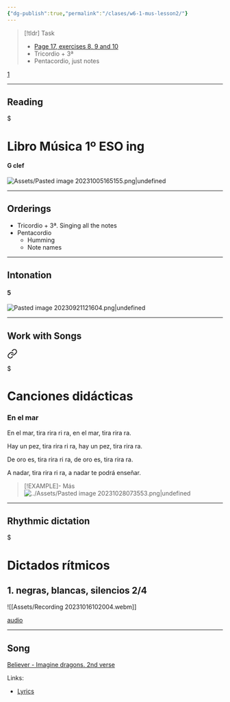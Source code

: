 ```yaml
---
{"dg-publish":true,"permalink":"/clases/w6-1-mus-lesson2/"}
---
```




> [!tldr] Task
> - [Page 17, exercises 8, 9 and 10](https://www.blinklearning.com/v/1695898303/themes/tmpux/launch.php#activity/4239478/65132310/421303490)
> - Tricordio + 3ª
> - Pentacordio, just notes

[1](https://studio.moises.ai/player2/f05e7a3a-1a81-443c-a8fa-d8df66fa5b4e/?context=spliter)

---
## Reading


<div class="transclusion internal-embed is-loaded"><div class="markdown-embed">

$<div class="markdown-embed-title">

# Libro Música 1º ESO ing

</div>


#### G clef

![Assets/Pasted image 20231005165155.png|undefined](/img/user/Assets/Pasted%20image%2020231005165155.png)


</div></div>


---
## Orderings

- Tricordio + 3ª. Singing all the notes
- Pentacordio
	- Humming
	- Note names

---
## Intonation


<div class="transclusion internal-embed is-loaded"><div class="markdown-embed">



#### 5
![Pasted image 20230921121604.png|undefined](/img/user/Assets/Pasted%20image%2020230921121604.png)


</div></div>


---
## Work with Songs


<div class="transclusion internal-embed is-loaded"><a class="markdown-embed-link" href="/recursos/canciones-didacticas/#en-el-mar" aria-label="Open link"><svg xmlns="http://www.w3.org/2000/svg" width="24" height="24" viewBox="0 0 24 24" fill="none" stroke="currentColor" stroke-width="2" stroke-linecap="round" stroke-linejoin="round" class="svg-icon lucide-link"><path d="M10 13a5 5 0 0 0 7.54.54l3-3a5 5 0 0 0-7.07-7.07l-1.72 1.71"></path><path d="M14 11a5 5 0 0 0-7.54-.54l-3 3a5 5 0 0 0 7.07 7.07l1.71-1.71"></path></svg></a><div class="markdown-embed">

$<div class="markdown-embed-title">

# Canciones didácticas

</div>


### En el mar

En el mar, tira rira ri ra, 
en el mar, tira rira ra.

Hay un pez, tira rira ri ra, 
hay un pez, tira rira ra.

De oro es, tira rira ri ra, 
de oro es, tira rira ra.

A nadar, tira rira ri ra, 
a nadar te podrá enseñar.

>[!EXAMPLE]- Más
>![../Assets/Pasted image 20231028073553.png|undefined](/img/user/Assets/Pasted%20image%2020231028073553.png)


</div></div>


---

## Rhythmic dictation


<div class="transclusion internal-embed is-loaded"><div class="markdown-embed">

$<div class="markdown-embed-title">

# Dictados rítmicos

</div>


## 1. negras, blancas, silencios 2/4

![[Assets/Recording 20231016102004.webm]]



</div></div>


[audio](https://drive.google.com/file/d/1JJLUX0M9ZSCpV2LZbA3ng4CopnGkoXgc/view?usp=sharing)

---

## Song

[Believer - Imagine dragons. 2nd verse](https://studio.moises.ai/player2/f05e7a3a-1a81-443c-a8fa-d8df66fa5b4e/?context=spliter)

Links:
- [Lyrics](https://www.letras.com/imagine-dragons/believer/traduccion.html)
